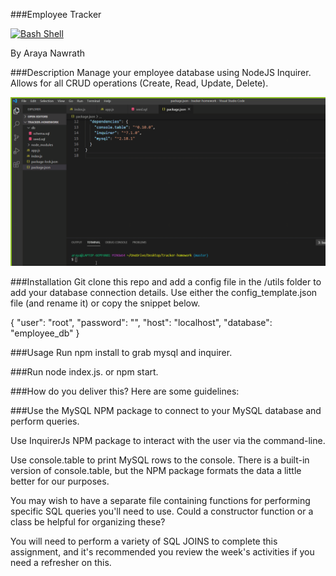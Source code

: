 
###Employee Tracker

[![Bash Shell](https://badges.frapsoft.com/bash/v1/bash.png?v=103)](https://github.com/ellerbrock/open-source-badges/)

By Araya Nawrath 

###Description
Manage your employee database using NodeJS Inquirer. Allows for all CRUD operations (Create, Read, Update, Delete).

![ Employee Tracker Demo](tracker-homework-working.gif)





###Installation
Git clone this repo and add a config file in the /utils folder to add your database connection details. Use either the config_template.json file (and rename it) or copy the snippet below.



{
    "user": "root",
    "password": "",
    "host": "localhost",
    "database": "employee_db"
}



###Usage
Run npm install to grab mysql and inquirer.



###Run node index.js. or npm start. 



###How do you deliver this? Here are some guidelines:


###Use the MySQL NPM package to connect to your MySQL database and perform queries.


Use InquirerJs NPM package to interact with the user via the command-line.


Use console.table to print MySQL rows to the console. There is a built-in version of console.table, but the NPM package formats the data a little better for our purposes.


You may wish to have a separate file containing functions for performing specific SQL queries you'll need to use. Could a constructor function or a class be helpful for organizing these?


You will need to perform a variety of SQL JOINS to complete this assignment, and it's recommended you review the week's activities if you need a refresher on this.